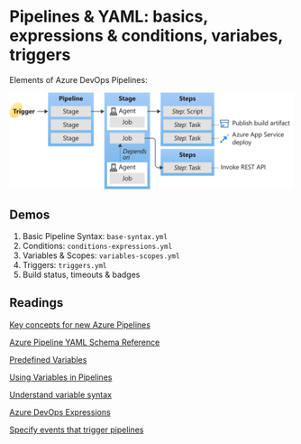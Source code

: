 # Pipelines & YAML: basics, expressions & conditions, variabes, triggers

Elements of Azure DevOps Pipelines:

![key-concepts-overview](_images/key-concepts-overview.svg)

## Demos

1. Basic Pipeline Syntax: `base-syntax.yml`
2. Conditions: `conditions-expressions.yml`
3. Variables & Scopes: `variables-scopes.yml`
4. Triggers: `triggers.yml`
5. Build status, timeouts & badges

## Readings

[Key concepts for new Azure Pipelines](https://learn.microsoft.com/en-us/azure/devops/pipelines/get-started/key-pipelines-concepts?view=azure-devops)

[Azure Pipeline YAML Schema Reference](https://learn.microsoft.com/en-us/azure/devops/pipelines/yaml-schema?view=azure-devops&tabs=schema%2Cparameter-schema)

[Predefined Variables](https://learn.microsoft.com/en-us/azure/devops/pipelines/build/variables?view=azure-devops&tabs=yaml)

[Using Variables in Pipelines](https://learn.microsoft.com/en-us/azure/devops/pipelines/process/variables?view=azure-devops&tabs=yaml%2Cbatch)

[Understand variable syntax](https://learn.microsoft.com/en-us/azure/devops/pipelines/process/variables?view=azure-devops&tabs=yaml%2Cbatch#understand-variable-syntax)

[Azure DevOps Expressions](https://learn.microsoft.com/en-us/azure/devops/pipelines/process/expressions?view=azure-devops)

[Specify events that trigger pipelines](https://learn.microsoft.com/en-us/azure/devops/pipelines/build/triggers?view=azure-devops)
